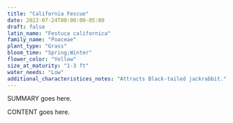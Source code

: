 ```yaml
---
title: "California Fescue"
date: 2022-07-24T00:00:00-05:00
draft: false
latin_name: "Festuca californica"
family_name: "Poaceae"
plant_type: "Grass"
bloom_time: "Spring;Winter"
flower_color: "Yellow"
size_at_maturity: "1-3 ft"
water_needs: "Low"
additional_characteristices_notes: "Attracts Black-tailed jackrabbit."
---
```


SUMMARY goes here.

<!--more-->

CONTENT goes here.